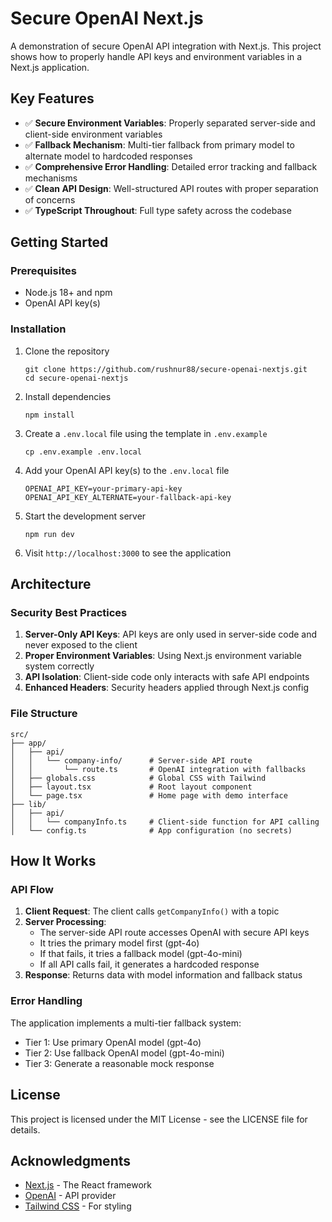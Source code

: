 # Secure OpenAI Next.js

A demonstration of secure OpenAI API integration with Next.js. This project shows how to properly handle API keys and environment variables in a Next.js application.

## Key Features

- ✅ **Secure Environment Variables**: Properly separated server-side and client-side environment variables
- ✅ **Fallback Mechanism**: Multi-tier fallback from primary model to alternate model to hardcoded responses
- ✅ **Comprehensive Error Handling**: Detailed error tracking and fallback mechanisms
- ✅ **Clean API Design**: Well-structured API routes with proper separation of concerns
- ✅ **TypeScript Throughout**: Full type safety across the codebase

## Getting Started

### Prerequisites

- Node.js 18+ and npm
- OpenAI API key(s)

### Installation

1. Clone the repository
   ```
   git clone https://github.com/rushnur88/secure-openai-nextjs.git
   cd secure-openai-nextjs
   ```

2. Install dependencies
   ```
   npm install
   ```

3. Create a `.env.local` file using the template in `.env.example`
   ```
   cp .env.example .env.local
   ```

4. Add your OpenAI API key(s) to the `.env.local` file
   ```
   OPENAI_API_KEY=your-primary-api-key
   OPENAI_API_KEY_ALTERNATE=your-fallback-api-key
   ```

5. Start the development server
   ```
   npm run dev
   ```

6. Visit `http://localhost:3000` to see the application

## Architecture

### Security Best Practices

1. **Server-Only API Keys**: API keys are only used in server-side code and never exposed to the client
2. **Proper Environment Variables**: Using Next.js environment variable system correctly
3. **API Isolation**: Client-side code only interacts with safe API endpoints
4. **Enhanced Headers**: Security headers applied through Next.js config

### File Structure

```
src/
├── app/
│   ├── api/
│   │   └── company-info/      # Server-side API route
│   │       └── route.ts       # OpenAI integration with fallbacks
│   ├── globals.css            # Global CSS with Tailwind
│   ├── layout.tsx             # Root layout component
│   └── page.tsx               # Home page with demo interface
├── lib/
│   ├── api/
│   │   └── companyInfo.ts     # Client-side function for API calling
│   └── config.ts              # App configuration (no secrets)
```

## How It Works

### API Flow

1. **Client Request**: The client calls `getCompanyInfo()` with a topic
2. **Server Processing**:
   - The server-side API route accesses OpenAI with secure API keys
   - It tries the primary model first (gpt-4o)
   - If that fails, it tries a fallback model (gpt-4o-mini)
   - If all API calls fail, it generates a hardcoded response
3. **Response**: Returns data with model information and fallback status

### Error Handling

The application implements a multi-tier fallback system:
- Tier 1: Use primary OpenAI model (gpt-4o)
- Tier 2: Use fallback OpenAI model (gpt-4o-mini)
- Tier 3: Generate a reasonable mock response

## License

This project is licensed under the MIT License - see the LICENSE file for details.

## Acknowledgments

- [Next.js](https://nextjs.org/) - The React framework
- [OpenAI](https://openai.com/) - API provider
- [Tailwind CSS](https://tailwindcss.com/) - For styling